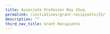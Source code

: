 ```yaml
---
title: Associate Professor Roy Chua
permalink: /initiatives/grant-recipients/25/
description: ""
third_nav_title: Grant Recipients
---
```

